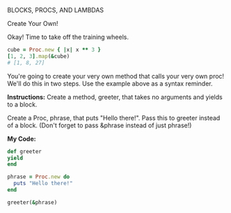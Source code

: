 BLOCKS, PROCS, AND LAMBDAS

Create Your Own!

Okay! Time to take off the training wheels.
```ruby
cube = Proc.new { |x| x ** 3 }
[1, 2, 3].map(&cube)
# [1, 8, 27]
```
You're going to create your very own method that calls your very own proc! We'll do this in two steps. Use the example above as a syntax reminder.

**Instructions:**
Create a method, greeter, that takes no arguments and yields to a block.

Create a Proc, phrase, that puts "Hello there!". Pass this to greeter instead of a block. (Don't forget to pass &phrase instead of just phrase!)

**My Code:**
```ruby
def greeter
yield
end

phrase = Proc.new do 
  puts "Hello there!"
end

greeter(&phrase)
```
